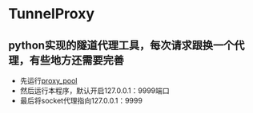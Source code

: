 # TunnelProxy
## python实现的隧道代理工具，每次请求跟换一个代理，有些地方还需要完善
- 先运行[proxy_pool](https://github.com/jhao104/proxy_pool) 
- 然后运行本程序，默认开启127.0.0.1：9999端口
- 最后将socket代理指向127.0.0.1：9999
